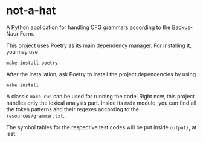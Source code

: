 # not-a-hat
A Python application for handling CFG grammars according to the Backus-Naur Form.

This project uses Poetry as its main dependency manager. For installing it, you may use

```shell
make install-poetry
```

After the installation, ask Poetry to install the project dependencies
by using

```shell
make install
```

A classic `make run` can be used for running the code. Right now,
this project handles only the lexical analysis part. Inside
its `main` module, you can find all the token patterns and their
regexes according to the `resources/grammar.txt`.

The symbol tables for the respective test codes will be put
inside `output/`, at last.